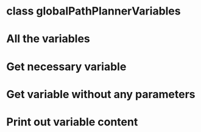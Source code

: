 # class globalPathPlannerVariables
# All the variables

# Get necessary variable

# Get variable without any parameters 

# Print out variable content
